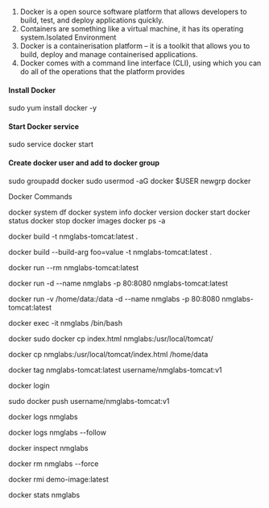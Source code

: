 1. Docker is a open source software platform that allows developers to build, test, and deploy applications quickly.
2. Containers are something like a virtual machine, it has its operating system.Isolated Environment
3. Docker is a containerisation platform – it is a toolkit that allows you to build, deploy and manage containerised applications.
4. Docker comes with a command line interface (CLI), using which you can do all of the operations that the platform provides

#### **Install Docker**

sudo yum install docker -y

#### **Start Docker service**

sudo service docker start

#### **Create docker user and add to docker group**

sudo groupadd docker 
sudo usermod -aG docker $USER
newgrp docker

Docker Commands

docker system df
docker system info
docker version
docker start
docker status
docker stop
docker images
docker ps -a

docker build -t nmglabs-tomcat:latest .

docker build --build-arg foo=value -t nmglabs-tomcat:latest .

docker run --rm nmglabs-tomcat:latest

docker run -d --name nmglabs -p 80:8080 nmglabs-tomcat:latest

docker run -v /home/data:/data -d --name nmglabs -p 80:8080 nmglabs-tomcat:latest

docker exec -it nmglabs /bin/bash

docker sudo docker cp index.html nmglabs:/usr/local/tomcat/

docker cp nmglabs:/usr/local/tomcat/index.html /home/data

docker tag nmglabs-tomcat:latest username/nmglabs-tomcat:v1

docker login

sudo docker push username/nmglabs-tomcat:v1

docker logs nmglabs

docker logs nmglabs --follow

docker inspect nmglabs

docker rm nmglabs --force

docker rmi demo-image:latest

docker stats nmglabs



